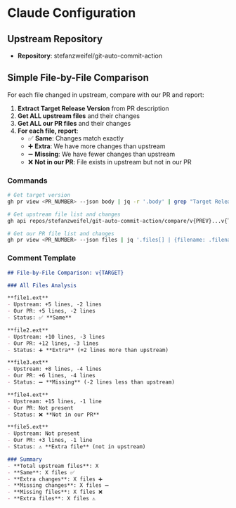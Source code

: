 # Claude Configuration

## Upstream Repository
- **Repository**: stefanzweifel/git-auto-commit-action

## Simple File-by-File Comparison

For each file changed in upstream, compare with our PR and report:

1. **Extract Target Release Version** from PR description
2. **Get ALL upstream files** and their changes  
3. **Get ALL our PR files** and their changes
4. **For each file, report**:
   - ✅ **Same**: Changes match exactly
   - ➕ **Extra**: We have more changes than upstream
   - ➖ **Missing**: We have fewer changes than upstream
   - ❌ **Not in our PR**: File exists in upstream but not in our PR

### Commands
```bash
# Get target version
gh pr view <PR_NUMBER> --json body | jq -r '.body' | grep "Target Release Version:" | sed 's/.*Target Release Version: *//'

# Get upstream file list and changes
gh api repos/stefanzweifel/git-auto-commit-action/compare/v{PREV}...v{TARGET} | jq '.files[] | {filename: .filename, additions: .additions, deletions: .deletions}'

# Get our PR file list and changes  
gh pr view <PR_NUMBER> --json files | jq '.files[] | {filename: .filename, additions: .additions, deletions: .deletions}'
```

### Comment Template
```markdown
## File-by-File Comparison: v{TARGET}

### All Files Analysis

**file1.ext**
- Upstream: +5 lines, -2 lines
- Our PR: +5 lines, -2 lines
- Status: ✅ **Same**

**file2.ext** 
- Upstream: +10 lines, -3 lines
- Our PR: +12 lines, -3 lines  
- Status: ➕ **Extra** (+2 lines more than upstream)

**file3.ext**
- Upstream: +8 lines, -4 lines
- Our PR: +6 lines, -4 lines
- Status: ➖ **Missing** (-2 lines less than upstream)

**file4.ext**
- Upstream: +15 lines, -1 line
- Our PR: Not present
- Status: ❌ **Not in our PR**

**file5.ext**
- Upstream: Not present  
- Our PR: +3 lines, -1 line
- Status: ⚠️ **Extra file** (not in upstream)

### Summary
- **Total upstream files**: X
- **Same**: X files ✅
- **Extra changes**: X files ➕  
- **Missing changes**: X files ➖
- **Missing files**: X files ❌
- **Extra files**: X files ⚠️
```